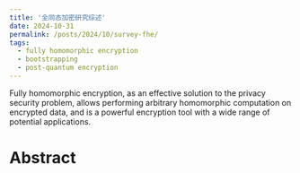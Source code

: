 ```yaml
---
title: '全同态加密研究综述'
date: 2024-10-31
permalink: /posts/2024/10/survey-fhe/
tags:
  - fully homomorphic encryption
  - bootstrapping
  - post-quantum encryption
---
```


Fully homomorphic encryption, as an effective solution to the privacy security problem, allows performing arbitrary homomorphic computation on encrypted data, and is a powerful encryption tool with a wide range of potential applications.

# Abstract
